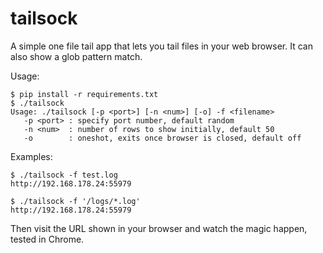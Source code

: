 # tailsock
A simple one file tail app that lets you tail files in your web browser.  It can also show a glob pattern match.

Usage:
````
$ pip install -r requirements.txt
$ ./tailsock
Usage: ./tailsock [-p <port>] [-n <num>] [-o] -f <filename>
   -p <port> : specify port number, default random
   -n <num>  : number of rows to show initially, default 50
   -o        : oneshot, exits once browser is closed, default off
````

Examples:
````
$ ./tailsock -f test.log
http://192.168.178.24:55979

$ ./tailsock -f '/logs/*.log'
http://192.168.178.24:55979
````
Then visit the URL shown in your browser and watch the magic happen, tested in Chrome.
